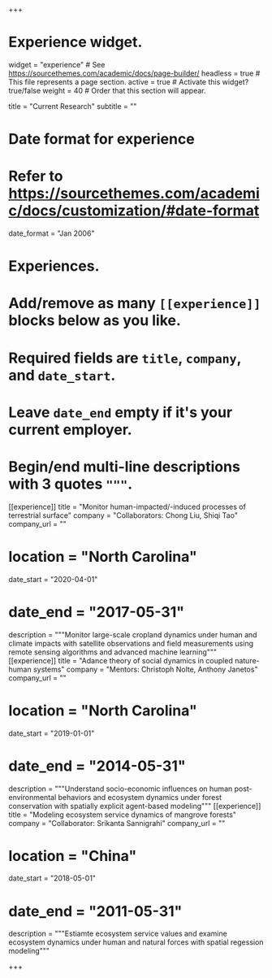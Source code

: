 +++
# Experience widget.
widget = "experience"  # See https://sourcethemes.com/academic/docs/page-builder/
headless = true  # This file represents a page section.
active = true  # Activate this widget? true/false
weight = 40  # Order that this section will appear.

title = "Current Research"
subtitle = ""

# Date format for experience
#   Refer to https://sourcethemes.com/academic/docs/customization/#date-format
date_format = "Jan 2006"

# Experiences.
#   Add/remove as many `[[experience]]` blocks below as you like.
#   Required fields are `title`, `company`, and `date_start`.
#   Leave `date_end` empty if it's your current employer.
#   Begin/end multi-line descriptions with 3 quotes `"""`.
[[experience]]
  title = "Monitor human-impacted/-induced processes of terrestrial surface"
  company = "Collaborators: Chong Liu, Shiqi Tao"
  company_url = ""
#  location = "North Carolina"
  date_start = "2020-04-01"
#  date_end = "2017-05-31"
  description = """Monitor large-scale cropland dynamics under human and climate impacts with satellite observations and field measurements using remote sensing algorithms and advanced machine learning"""
[[experience]]
  title = "Adance theory of social dynamics in coupled nature-human systems"
  company = "Mentors: Christoph Nolte, Anthony Janetos"
  company_url = ""
#  location = "North Carolina"
  date_start = "2019-01-01"
#  date_end = "2014-05-31"
  description = """Understand socio-economic influences on human post-environmental behaviors and ecosystem dynamics under forest conservation with spatially explicit agent-based modeling"""
[[experience]]
  title = "Modeling ecosystem service dynamics of mangrove forests"
  company = "Collaborator: Srikanta Sannigrahi"
  company_url = ""
#  location = "China"
  date_start = "2018-05-01"
#  date_end = "2011-05-31"
  description = """Estiamte ecosystem service values and examine ecosystem dynamics under human and natural forces with spatial regession modeling"""

+++
